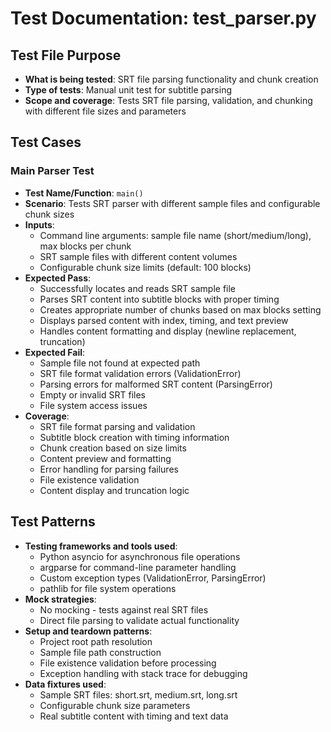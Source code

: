 # Test Documentation: test_parser.py

## Test File Purpose
- **What is being tested**: SRT file parsing functionality and chunk creation
- **Type of tests**: Manual unit test for subtitle parsing
- **Scope and coverage**: Tests SRT file parsing, validation, and chunking with different file sizes and parameters

## Test Cases

### Main Parser Test
- **Test Name/Function**: `main()`
- **Scenario**: Tests SRT parser with different sample files and configurable chunk sizes
- **Inputs**: 
  - Command line arguments: sample file name (short/medium/long), max blocks per chunk
  - SRT sample files with different content volumes
  - Configurable chunk size limits (default: 100 blocks)
- **Expected Pass**: 
  - Successfully locates and reads SRT sample file
  - Parses SRT content into subtitle blocks with proper timing
  - Creates appropriate number of chunks based on max blocks setting
  - Displays parsed content with index, timing, and text preview
  - Handles content formatting and display (newline replacement, truncation)
- **Expected Fail**: 
  - Sample file not found at expected path
  - SRT file format validation errors (ValidationError)
  - Parsing errors for malformed SRT content (ParsingError)
  - Empty or invalid SRT files
  - File system access issues
- **Coverage**: 
  - SRT file format parsing and validation
  - Subtitle block creation with timing information
  - Chunk creation based on size limits
  - Content preview and formatting
  - Error handling for parsing failures
  - File existence validation
  - Content display and truncation logic

## Test Patterns
- **Testing frameworks and tools used**: 
  - Python asyncio for asynchronous file operations
  - argparse for command-line parameter handling
  - Custom exception types (ValidationError, ParsingError)
  - pathlib for file system operations
- **Mock strategies**: 
  - No mocking - tests against real SRT files
  - Direct file parsing to validate actual functionality
- **Setup and teardown patterns**: 
  - Project root path resolution
  - Sample file path construction
  - File existence validation before processing
  - Exception handling with stack trace for debugging
- **Data fixtures used**: 
  - Sample SRT files: short.srt, medium.srt, long.srt
  - Configurable chunk size parameters
  - Real subtitle content with timing and text data